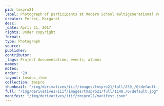 ```yaml
---
pid: tmspro21
label: Photograph of participants at Modern School multigenerational reunion
creator: Ferrec, Margaret
desc:
_date: April 21, 2017
rights: Under copyright
format:
type: Photograph
source:
publisher:
contributor:
_tags: Project documentation, events, alumni
names:
notes:
order: '20'
layout: tmsdoc_item
collection: tmspro
thumbnail: "/img/derivatives/iiif/images/tmspro21/full/250,/0/default.jpg"
full: "/img/derivatives/iiif/images/tmspro21/full/1140,/0/default.jpg"
manifest: "/img/derivatives/iiif/tmspro21/manifest.json"
---
```

